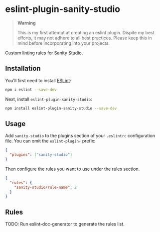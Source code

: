# eslint-plugin-sanity-studio

> **Warning**
>
> This is my first attempt at creating an eslint plugin.
> Dispite my best efforts, it may not adhere to all best practices.
> Please keep this in mind before incorporating into your projects.

Custom linting rules for Sanity Studio.

## Installation

You'll first need to install [ESLint](https://eslint.org/):

```sh
npm i eslint --save-dev
```

Next, install `eslint-plugin-sanity-studio`:

```sh
npm install eslint-plugin-sanity-studio --save-dev
```

## Usage

Add `sanity-studio` to the plugins section of your `.eslintrc` configuration file. You can omit the `eslint-plugin-` prefix:

```json
{
  "plugins": ["sanity-studio"]
}
```

Then configure the rules you want to use under the rules section.

```json
{
  "rules": {
    "sanity-studio/rule-name": 2
  }
}
```

## Rules

<!-- begin auto-generated rules list -->

TODO: Run eslint-doc-generator to generate the rules list.

<!-- end auto-generated rules list -->
